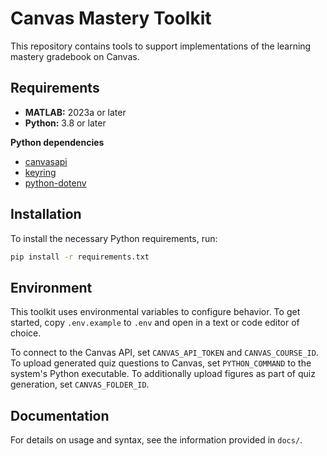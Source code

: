 # Canvas Mastery Toolkit

This repository contains tools to support implementations of the learning mastery gradebook on Canvas.

## Requirements

- **MATLAB:** 2023a or later
- **Python:** 3.8 or later

**Python dependencies**
- [canvasapi](https://pypi.org/project/canvasapi/)
- [keyring](https://pypi.org/project/keyring/)
- [python-dotenv](https://pypi.org/project/python-dotenv/)

## Installation

To install the necessary Python requirements, run:

```bash
pip install -r requirements.txt
```

## Environment

This toolkit uses environmental variables to configure behavior. To get started, copy `.env.example` to `.env` and open in a text or code editor of choice.

To connect to the Canvas API, set `CANVAS_API_TOKEN` and `CANVAS_COURSE_ID`. To upload generated quiz questions to Canvas, set `PYTHON_COMMAND` to the system's Python executable. To additionally upload figures as part of quiz generation, set `CANVAS_FOLDER_ID`.

## Documentation

For details on usage and syntax, see the information provided in `docs/`.
